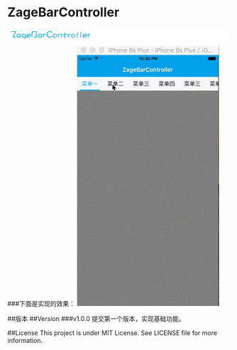 # ZageBarController

<p align="left" >
  <img src="logo.png" alt="ZageBarController" title="ZageBarController">
</p>

###下面是实现的效果：
![](ZageBar.gif)

##版本
##Version
###v1.0.0
提交第一个版本，实现基础功能。

##License
This project is under MIT License. See LICENSE file for more information.


